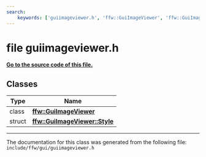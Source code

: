 ```yaml
---
search:
    keywords: ['guiimageviewer.h', 'ffw::GuiImageViewer', 'ffw::GuiImageViewer::Style']
---
```


# file guiimageviewer.h

**[Go to the source code of this file.](guiimageviewer_8h_source.md)**
## Classes

|Type|Name|
|-----|-----|
|class|[**ffw::GuiImageViewer**](classffw_1_1_gui_image_viewer.md)|
|struct|[**ffw::GuiImageViewer::Style**](structffw_1_1_gui_image_viewer_1_1_style.md)|




----------------------------------------
The documentation for this class was generated from the following file: `include/ffw/gui/guiimageviewer.h`
